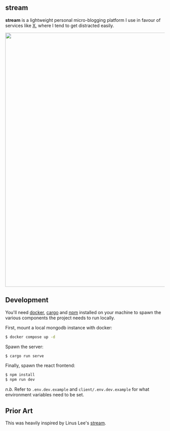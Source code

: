 ## stream

**stream** is a lightweight personal micro-blogging platform I use in favour of
services like [X](https://x.com/), where I tend to get distracted easily.

<div align='center'>
  <img width='800px' src="https://github.com/user-attachments/assets/a6625af5-5bc6-4bb3-8518-d78e8ecb853a"/>
</div>

## Development

You'll need [docker](https://www.docker.com/),
[cargo](https://doc.rust-lang.org/cargo/) and [npm](https://www.npmjs.com/)
installed on your machine to spawn the various components the project needs to
run locally.

First, mount a local mongodb instance with docker:

```bash
$ docker compose up -d
```

Spawn the server:

```bash
$ cargo run serve
```

Finally, spawn the react frontend:

```bash
$ npm install
$ npm run dev
```

_n.b._ Refer to `.env.dev.example` and `client/.env.dev.example` for what
environment variables need to be set.

## Prior Art

This was heavily inspired by Linus Lee's
[stream](https://stream.thesephist.com/).

